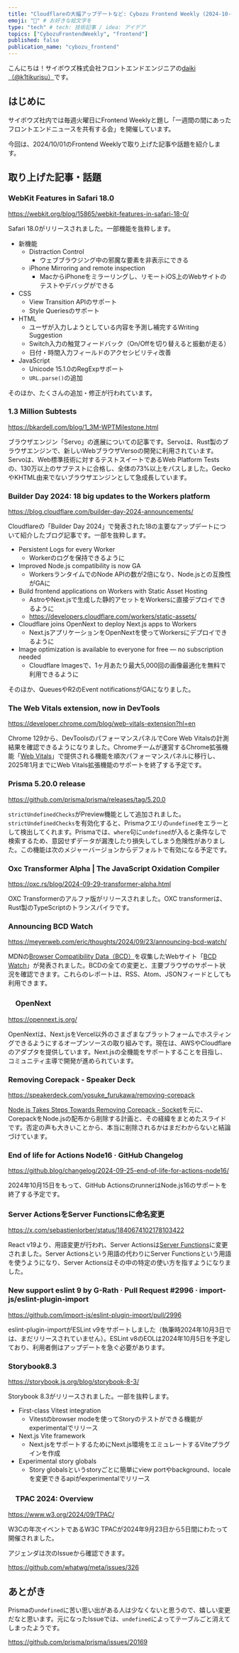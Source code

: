 ```yaml
---
title: "Cloudflareの大幅アップデートなど: Cybozu Frontend Weekly (2024-10-01号)" # 目立ったニュースを選ぶ
emoji: "🚀" # お好きな絵文字を
type: "tech" # tech: 技術記事 / idea: アイデア
topics: ["CybozuFrontendWeekly", "frontend"]
published: false
publication_name: "cybozu_frontend"
---
```


こんにちは！サイボウズ株式会社フロントエンドエンジニアの[daiki（@k1tikurisu）](https://x.com/k1tikurisu)です。

## はじめに

サイボウズ社内では毎週火曜日にFrontend Weeklyと題し「一週間の間にあったフロントエンドニュースを共有する会」を開催しています。

今回は、2024/10/01のFrontend Weeklyで取り上げた記事や話題を紹介します。

## 取り上げた記事・話題

### WebKit Features in Safari 18.0

https://webkit.org/blog/15865/webkit-features-in-safari-18-0/

Safari 18.0がリリースされました。一部機能を抜粋します。

- 新機能
  - Distraction Control
    - ウェブブラウジング中の邪魔な要素を非表示にできる
  - iPhone Mirroring and remote inspection
    - MacからiPhoneをミラーリングし、リモートiOS上のWebサイトのテストやデバッグができる
- CSS
  - View Transition APIのサポート
  - Style Queriesのサポート
- HTML
  - ユーザが入力しようとしている内容を予測し補完するWriting Suggestion
  - Switch入力の触覚フィードバック（On/Offを切り替えると振動が走る）
  - 日付・時間入力フィールドのアクセシビリティ改善
- JavaScript
  - Unicode 15.1.0のRegExpサポート
  - `URL.parse()`の追加

そのほか、たくさんの追加・修正が行われています。

### 1.3 Million Subtests

https://bkardell.com/blog/1_3M-WPTMilestone.html

ブラウザエンジン「Servo」の進展についての記事です。Servoは、Rust製のブラウザエンジンで、新しいWebブラウザVersoの開発に利用されています。Servoは、Web標準技術に対するテストスイートであるWeb Platform Testsの、130万以上のサブテストに合格し、全体の73%以上をパスしました。GeckoやKHTML由来でないブラウザエンジンとして急成長しています。

### Builder Day 2024: 18 big updates to the Workers platform

https://blog.cloudflare.com/builder-day-2024-announcements/

Cloudflareの「Builder Day 2024」で発表された18の主要なアップデートについて紹介したブログ記事です。一部を抜粋します。

- Persistent Logs for every Worker
  - Workerのログを保持できるように
- Improved Node.js compatibility is now GA
  - WorkersランタイムでのNode APIの数が2倍になり、Node.jsとの互換性がGAに
- Build frontend applications on Workers with Static Asset Hosting
  - AstroやNext.jsで生成した静的アセットをWorkersに直接デプロイできるように
  - https://developers.cloudflare.com/workers/static-assets/
- Cloudflare joins OpenNext to deploy Next.js apps to Workers
  - Next.jsアプリケーションをOpenNextを使ってWorkersにデプロイできるように
- Image optimization is available to everyone for free — no subscription needed
  - Cloudflare Imagesで、1ヶ月あたり最大5,000回の画像最適化を無料で利用できるように

そのほか、QueuesやR2のEvent notificationsがGAになりました。

### The Web Vitals extension, now in DevTools

https://developer.chrome.com/blog/web-vitals-extension?hl=en

Chrome 129から、DevToolsのパフォーマンスパネルでCore Web Vitalsの計測結果を確認できるようになりました。Chromeチームが運営するChrome拡張機能「[Web Vitals](https://chromewebstore.google.com/detail/web-vitals/ahfhijdlegdabablpippeagghigmibma)」で提供される機能を順次パフォーマンスパネルに移行し、2025年1月までにWeb Vitals拡張機能のサポートを終了する予定です。

### Prisma 5.20.0 release

https://github.com/prisma/prisma/releases/tag/5.20.0

`strictUndefinedChecks`がPreview機能として追加されました。`strictUndefinedChecks`を有効化すると、Prismaクエリの`undefined`をエラーとして検出してくれます。Prismaでは、`where`句に`undefined`が入ると条件なしで検索するため、意図せずデータが漏洩したり損失してしまう危険性がありました。この機能は次のメジャーバージョンからデフォルトで有効になる予定です。

### Oxc Transformer Alpha | The JavaScript Oxidation Compiler

https://oxc.rs/blog/2024-09-29-transformer-alpha.html

OXC Transformerのアルファ版がリリースされました。OXC transformerは、Rust製のTypeScriptのトランスパイラです。

### Announcing BCD Watch

https://meyerweb.com/eric/thoughts/2024/09/23/announcing-bcd-watch/

MDNの[Browser Compatibility Data（BCD）](https://github.com/mdn/browser-compat-data)を収集したWebサイト「[BCD Watch](https://bcd-watch.igalia.com/)」が発表されました。BCDの全ての変更と、主要ブラウザのサポート状況を確認できます。これらのレポートは、RSS、Atom、JSONフィードとしても利用できます。

### 　OpenNext

https://opennext.js.org/

OpenNextは、Next.jsをVercel以外のさまざまなプラットフォームでホスティングできるようにするオープンソースの取り組みです。現在は、AWSやCloudflareのアダプタを提供しています。Next.jsの全機能をサポートすることを目指し、コミュニティ主導で開発が進められています。

### Removing Corepack - Speaker Deck

https://speakerdeck.com/yosuke_furukawa/removing-corepack

[Node.js Takes Steps Towards Removing Corepack - Socket](https://socket.dev/blog/node-js-takes-steps-towards-removing-corepack)を元に、CorepackをNode.jsの配布から削除する計画と、その経緯をまとめたスライドです。否定の声も大きいことから、本当に削除されるかはまだわからないと結論づけています。

### End of life for Actions Node16 · GitHub Changelog

https://github.blog/changelog/2024-09-25-end-of-life-for-actions-node16/

2024年10月15日をもって、GitHub ActionsのrunnerはNode.js16のサポートを終了する予定です。

### Server ActionsをServer Functionsに命名変更

https://x.com/sebastienlorber/status/1840674102178103422

React v19より、用語変更が行われ、Server Actionsは[Server Functions](https://19.react.dev/reference/rsc/server-functions)に変更されました。Server Actionsという用語の代わりにServer Functionsという用語を使うようになり、Server Actionsはその中の特定の使い方を指すようになりました。

### New support eslint 9 by G-Rath · Pull Request #2996 · import-js/eslint-plugin-import

https://github.com/import-js/eslint-plugin-import/pull/2996

eslint-plugin-importがESLint v9をサポートしました（執筆時2024年10月3日では、まだリリースされていません）。ESLint v8のEOLは2024年10月5日を予定しており、利用者側はアップデートを急ぐ必要があります。

### Storybook8.3

https://storybook.js.org/blog/storybook-8-3/

Storybook 8.3がリリースされました。一部を抜粋します。

- First-class Vitest integration
  - Vitestのbrowser modeを使ってStoryのテストができる機能がexperimentalでリリース
- Next.js Vite framework
  - Next.jsをサポートするためにNext.js環境をエミュレートするViteプラグインを作成
- Experimental story globals
  - Story globalsというstoryごとに簡単にview portやbackground、localeを変更できるapiがexperimentalでリリース

### 　TPAC 2024: Overview

https://www.w3.org/2024/09/TPAC/

W3Cの年次イベントであるW3C TPACが2024年9月23日から5日間にわたって開催されました。

アジェンダは次のIssueから確認できます。

https://github.com/whatwg/meta/issues/326

## あとがき

Prismaの`undefined`に苦い思い出がある人は少なくないと思うので、嬉しい変更だなと思います。元になったIssueでは、`undefined`によってテーブルごと消えてしまったようです。

https://github.com/prisma/prisma/issues/20169
